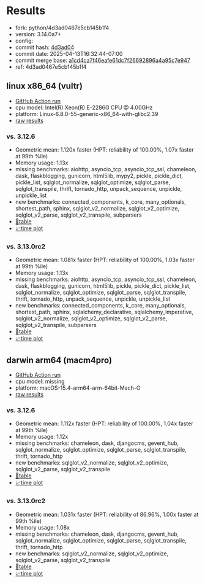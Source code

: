 # Results

- fork: python/4d3ad0467e5cb145b1f4
- version: 3.14.0a7+
- config: 
- commit hash: [4d3ad04](https://github.com/python/cpython/commit/4d3ad04)
- commit date: 2025-04-13T16:32:44-07:00
- commit merge base: [a1cd4ca7f46eafe61dc7f26692896a4a95c7e947](https://github.com/python/cpython/commit/a1cd4ca7f46eafe61dc7f26692896a4a95c7e947)
- ref: 4d3ad0467e5cb145b1f4

## linux x86_64 (vultr)

- [GitHub Action run](https://github.com/facebookexperimental/free-threading-benchmarking/actions/runs/14434867378)
- cpu model: Intel(R) Xeon(R) E-2286G CPU @ 4.00GHz
- platform: Linux-6.8.0-55-generic-x86_64-with-glibc2.39
- [raw results](bm-20250413-vultr-x86_64-python-4d3ad0467e5cb145b1f4-3.14.0a7%2B-4d3ad04.json)

### vs. 3.12.6

- Geometric mean: 1.120x faster (HPT: reliability of 100.00%, 1.07x faster at 99th %ile)
- Memory usage: 1.13x
- missing benchmarks: aiohttp, asyncio_tcp, asyncio_tcp_ssl, chameleon, dask, flaskblogging, gunicorn, html5lib, mypy2, pickle, pickle_dict, pickle_list, sqlglot_normalize, sqlglot_optimize, sqlglot_parse, sqlglot_transpile, thrift, tornado_http, unpack_sequence, unpickle, unpickle_list
- new benchmarks: connected_components, k_core, many_optionals, shortest_path, sphinx, sqlglot_v2_normalize, sqlglot_v2_optimize, sqlglot_v2_parse, sqlglot_v2_transpile, subparsers
- [📄table](bm-20250413-vultr-x86_64-python-4d3ad0467e5cb145b1f4-3.14.0a7%2B-4d3ad04-vs-3.12.6.md)
- [📈time plot](bm-20250413-vultr-x86_64-python-4d3ad0467e5cb145b1f4-3.14.0a7%2B-4d3ad04-vs-3.12.6.svg)

### vs. 3.13.0rc2

- Geometric mean: 1.081x faster (HPT: reliability of 100.00%, 1.03x faster at 99th %ile)
- Memory usage: 1.13x
- missing benchmarks: aiohttp, asyncio_tcp, asyncio_tcp_ssl, chameleon, dask, flaskblogging, gunicorn, html5lib, pickle, pickle_dict, pickle_list, sqlglot_normalize, sqlglot_optimize, sqlglot_parse, sqlglot_transpile, thrift, tornado_http, unpack_sequence, unpickle, unpickle_list
- new benchmarks: connected_components, k_core, many_optionals, shortest_path, sphinx, sqlalchemy_declarative, sqlalchemy_imperative, sqlglot_v2_normalize, sqlglot_v2_optimize, sqlglot_v2_parse, sqlglot_v2_transpile, subparsers
- [📄table](bm-20250413-vultr-x86_64-python-4d3ad0467e5cb145b1f4-3.14.0a7%2B-4d3ad04-vs-3.13.0rc2.md)
- [📈time plot](bm-20250413-vultr-x86_64-python-4d3ad0467e5cb145b1f4-3.14.0a7%2B-4d3ad04-vs-3.13.0rc2.svg)

## darwin arm64 (macm4pro)

- [GitHub Action run](https://github.com/facebookexperimental/free-threading-benchmarking/actions/runs/14434867378)
- cpu model: missing
- platform: macOS-15.4-arm64-arm-64bit-Mach-O
- [raw results](bm-20250413-macm4pro-arm64-python-4d3ad0467e5cb145b1f4-3.14.0a7%2B-4d3ad04.json)

### vs. 3.12.6

- Geometric mean: 1.112x faster (HPT: reliability of 100.00%, 1.04x faster at 99th %ile)
- Memory usage: 1.12x
- missing benchmarks: chameleon, dask, djangocms, gevent_hub, sqlglot_normalize, sqlglot_optimize, sqlglot_parse, sqlglot_transpile, thrift, tornado_http
- new benchmarks: sqlglot_v2_normalize, sqlglot_v2_optimize, sqlglot_v2_parse, sqlglot_v2_transpile
- [📄table](bm-20250413-macm4pro-arm64-python-4d3ad0467e5cb145b1f4-3.14.0a7%2B-4d3ad04-vs-3.12.6.md)
- [📈time plot](bm-20250413-macm4pro-arm64-python-4d3ad0467e5cb145b1f4-3.14.0a7%2B-4d3ad04-vs-3.12.6.svg)

### vs. 3.13.0rc2

- Geometric mean: 1.031x faster (HPT: reliability of 86.96%, 1.00x faster at 99th %ile)
- Memory usage: 1.08x
- missing benchmarks: chameleon, dask, djangocms, gevent_hub, sqlglot_normalize, sqlglot_optimize, sqlglot_parse, sqlglot_transpile, thrift, tornado_http
- new benchmarks: sqlglot_v2_normalize, sqlglot_v2_optimize, sqlglot_v2_parse, sqlglot_v2_transpile
- [📄table](bm-20250413-macm4pro-arm64-python-4d3ad0467e5cb145b1f4-3.14.0a7%2B-4d3ad04-vs-3.13.0rc2.md)
- [📈time plot](bm-20250413-macm4pro-arm64-python-4d3ad0467e5cb145b1f4-3.14.0a7%2B-4d3ad04-vs-3.13.0rc2.svg)

